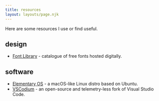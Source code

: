 ```yaml
---
title: resources
layout: layouts/page.njk
---
```


Here are some resources I use or find useful.

## design
* [Font Library](https://fontlibrary.org) - catalogue of free fonts hosted digitally.

## software
* [Elementary OS](https://elementary.io) - a macOS-like Linux distro based on Ubuntu.
* [VSCodium](https://vscodium) - an open-source and telemetry-less fork of Visual Studio Code.